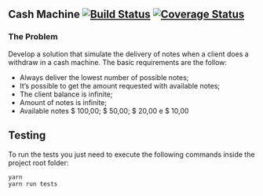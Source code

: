## Cash Machine [![Build Status](https://travis-ci.org/helmuthdu/cash-machine.svg?branch=master)](https://travis-ci.org/helmuthdu/cash-machine) [![Coverage Status](https://coveralls.io/repos/github/helmuthdu/cash-machine/badge.svg?branch=master)](https://coveralls.io/github/helmuthdu/cash-machine?branch=master)

### The Problem
Develop a solution that simulate the delivery of notes when a client does a withdraw in a cash machine.
The basic requirements are the follow:

- Always deliver the lowest number of possible notes;
- It’s possible to get the amount requested with available notes;
- The client balance is infinite;
- Amount of notes is infinite;
- Available notes $ 100,00; $ 50,00; $ 20,00 e $ 10,00

## Testing
To run the tests you just need to execute the following commands inside the project root folder:
```bash
yarn
yarn run tests
```

